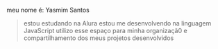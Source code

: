 meu nome é: Yasmim Santos 
>estou estudando na Alura
>estou me desenvolvendo na linguagem JavaScript
>utilizo esse espaço para minha organizaçã0 e compartilhamento dos meus projetos desenvolvidos
